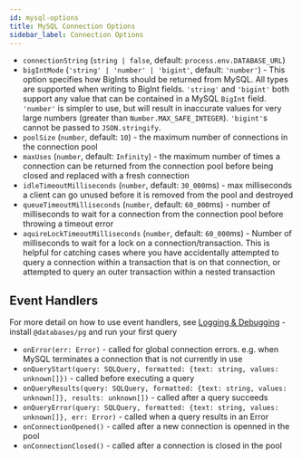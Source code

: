 ```yaml
---
id: mysql-options
title: MySQL Connection Options
sidebar_label: Connection Options
---
```


- `connectionString` (`string | false`, default: `process.env.DATABASE_URL`)
- `bigIntMode` (`'string' | 'number' | 'bigint'`, default: `'number'`) - This option specifies how BigInts should be returned from MySQL. All types are supported when writing to BigInt fields. `'string'` and `'bigint'` both support any value that can be contained in a MySQL `BigInt` field. `'number'` is simpler to use, but will result in inaccurate values for very large numbers (greater than `Number.MAX_SAFE_INTEGER`). `'bigint'`s cannot be passed to `JSON.stringify`.
- `poolSize` (`number`, default: `10`) - the maximum number of connections in the connection pool
- `maxUses` (`number`, default: `Infinity`) - the maximum number of times a connection can be returned from the connection pool before being closed and replaced with a fresh connection
- `idleTimeoutMilliseconds` (`number`, default: `30_000`ms) - max milliseconds a client can go unused before it is removed from the pool and destroyed
- `queueTimeoutMilliseconds` (`number`, default: `60_000`ms) - number of milliseconds to wait for a connection from the connection pool before throwing a timeout error
- `aquireLockTimeoutMilliseconds` (`number`, default: `60_000`ms) - Number of milliseconds to wait for a lock on a connection/transaction. This is helpful for catching cases where you have accidentally attempted to query a connection within a transaction that is on that connection, or attempted to query an outer transaction within a nested transaction

## Event Handlers

For more detail on how to use event handlers, see [Logging & Debugging](pg-guide-logging.md) - install `@databases/pg` and run your first query

- `onError(err: Error)` - called for global connection errors. e.g. when MySQL terminates a connection that is not currently in use
- `onQueryStart(query: SQLQuery, formatted: {text: string, values: unknown[]})` - called before executing a query
- `onQueryResults(query: SQLQuery, formatted: {text: string, values: unknown[]}, results: unknown[])` - called after a query succeeds
- `onQueryError(query: SQLQuery, formatted: {text: string, values: unknown[]}, err: Error)` - called when a query results in an Error
- `onConnectionOpened()` - called after a new connection is openned in the pool
- `onConnectionClosed()` - called after a connection is closed in the pool
